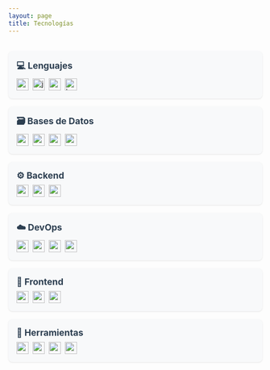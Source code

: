 ```yaml
---
layout: page
title: Tecnologías
---
```


<style>
  .tech-grid {
    display: grid;
    grid-template-columns: repeat(auto-fill, minmax(300px, 1fr));
    gap: 1rem;
    margin: 2rem 0;
  }
  .tech-card {
    background: #f8f9fa;
    padding: 1rem;
    border-radius: 8px;
    box-shadow: 0 1px 3px rgba(0,0,0,0.1);
  }
  .tech-header {
    font-size: 1.1rem;
    margin: 0 0 0.5rem 0;
    color: #2c3e50;
    display: flex;
    align-items: center;
    gap: 0.5rem;
  }
  .tech-badges {
    display: flex;
    flex-wrap: wrap;
    gap: 0.5rem;
  }
  .project-card {
    background: white;
    padding: 1rem;
    margin: 1rem 0;
    border-radius: 8px;
    box-shadow: 0 1px 3px rgba(0,0,0,0.1);
  }
</style>

<div class="tech-grid">
  <!-- Columna 1 -->
  <div class="tech-card">
    <h3 class="tech-header">💻 Lenguajes</h3>
    <div class="tech-badges">
      <img src="https://img.shields.io/badge/Python-3776AB?style=flat-square&logo=python&logoColor=white" alt="python-icon" height="24">
      <img src="https://img.shields.io/badge/JavaScript-F7DF1E?style=flat-square&logo=javascript&logoColor=black" alt="js-icon" height="24">
      <img src="https://img.shields.io/badge/C++-00599C?style=flat-square&logo=c%2B%2B&logoColor=white" alt="c++-icon" height="24">
      <img src="https://img.shields.io/badge/Bash-121011?style=flat-square&logo=gnu-bash&logoColor=white" alt="bash-icon" height="24">
    </div>
  </div>

  <div class="tech-card">
    <h3 class="tech-header">🗃️ Bases de Datos</h3>
    <div class="tech-badges">
      <img src="https://img.shields.io/badge/PostgreSQL-316192?style=flat-square&logo=postgresql&logoColor=white" height="24">
      <img src="https://img.shields.io/badge/Elasticsearch-005571?style=flat-square&logo=elasticsearch&logoColor=white" height="24">
      <img src="https://img.shields.io/badge/Kibana-005571?style=flat-square&logo=kibana&logoColor=white" height="24">
      <img src="https://img.shields.io/badge/MongoDB-4EA94B?style=flat-square&logo=mongodb&logoColor=white" height="24">
    </div>
  </div>

  <!-- Columna 2 -->
  <div class="tech-card">
    <h3 class="tech-header">⚙️ Backend</h3>
    <div class="tech-badges">
      <img src="https://img.shields.io/badge/Django-092E20?style=flat-square&logo=django&logoColor=white" height="24">
      <img src="https://img.shields.io/badge/Node.js-339933?style=flat-square&logo=nodedotjs&logoColor=white" height="24">
      <img src="https://img.shields.io/badge/FastAPI-009688?style=flat-square&logo=fastapi&logoColor=white" height="24">
    </div>
  </div>

  <div class="tech-card">
    <h3 class="tech-header">☁️ DevOps</h3>
    <div class="tech-badges">
      <img src="https://img.shields.io/badge/Docker-2496ED?style=flat-square&logo=docker&logoColor=white" height="24">
      <img src="https://img.shields.io/badge/Kubernetes-326CE5?style=flat-square&logo=kubernetes&logoColor=white" height="24">
      <img src="https://img.shields.io/badge/Terraform-7B42BC?style=flat-square&logo=terraform&logoColor=white" height="24">
      <img src="https://img.shields.io/badge/AWS-232F3E?style=flat-square&logo=amazonaws&logoColor=white" height="24">
    </div>
  </div>

  <!-- Columna 3 -->
  <div class="tech-card">
    <h3 class="tech-header">📱 Frontend</h3>
    <div class="tech-badges">
      <img src="https://img.shields.io/badge/HTML5-E34F26?style=flat-square&logo=html5&logoColor=white" height="24">
      <img src="https://img.shields.io/badge/CSS3-1572B6?style=flat-square&logo=css3&logoColor=white" height="24">
      <img src="https://img.shields.io/badge/React-20232A?style=flat-square&logo=react&logoColor=61DAFB" height="24">
    </div>
  </div>

  <div class="tech-card">
    <h3 class="tech-header">🔧 Herramientas</h3>
    <div class="tech-badges">
      <img src="https://img.shields.io/badge/Git-F05032?style=flat-square&logo=git&logoColor=white" height="24">
      <img src="https://img.shields.io/badge/Linux-FCC624?style=flat-square&logo=linux&logoColor=black" height="24">
      <img src="https://img.shields.io/badge/VSCode-007ACC?style=flat-square&logo=visualstudiocode&logoColor=white" height="24">
      <img src="https://img.shields.io/badge/Postman-FF6C37?style=flat-square&logo=postman&logoColor=white" height="24">
    </div>
  </div>
</div>